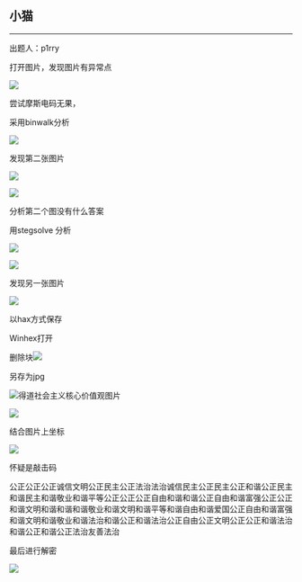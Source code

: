 ## 小猫

***

出题人：p1rry

打开图片，发现图片有异常点

![](media/8cf6b01199c34a6ae709d3fecb50b91b.png)

尝试摩斯电码无果，

采用binwalk分析

![](media/8765d2a64544a246800f90f9aaff003d.png)

发现第二张图片

![](media/057f562fe2c83fa7dd40695e0713741b.png)

![](media/9253a8652319ad699af0a47f83fab553.png)

分析第二个图没有什么答案

用stegsolve 分析

![](media/3adb70f3172e1c60bba68d3262b8545f.png)

![](media/6a2cded6311309b76c4ec6c7d19129aa.png)

发现另一张图片

![](media/48c8d4b3f23d4ac9b512c0443daebb09.png)

以hax方式保存

Winhex打开

删除块![](media/c8878bf4e53f2d7445f0200859aea348.png)

另存为jpg

![](media/7bd0845228ff88b54af4f6a9755cf134.png)得道社会主义核心价值观图片

![](media/460f78b6c7f78e8a7994a27f98ef4e3a.png)

结合图片上坐标

![](media/fbffcca635c59eae4aaca062126384b4.jpg)

怀疑是敲击码

公正公正公正诚信文明公正民主公正法治法治诚信民主公正民主公正和谐公正民主和谐民主和谐敬业和谐平等公正公正公正自由和谐和谐公正自由和谐富强公正公正和谐文明和谐和谐和谐敬业和谐文明和谐平等和谐自由和谐爱国公正自由和谐富强和谐文明和谐敬业和谐法治和谐公正和谐法治公正自由公正文明公正公正和谐法治和谐公正和谐公正法治友善法治

最后进行解密

![](media/4e39c9e1267a72ae172bc91ec46e8d85.png)







